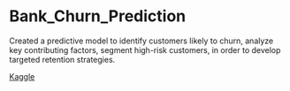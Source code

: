 # Bank_Churn_Prediction
Created a predictive model to identify customers likely to churn, analyze key contributing factors, segment high-risk customers, in order to develop targeted retention strategies.

[Kaggle](https://www.kaggle.com/datasets/shubhammeshram579/bank-customer-churn-prediction)
